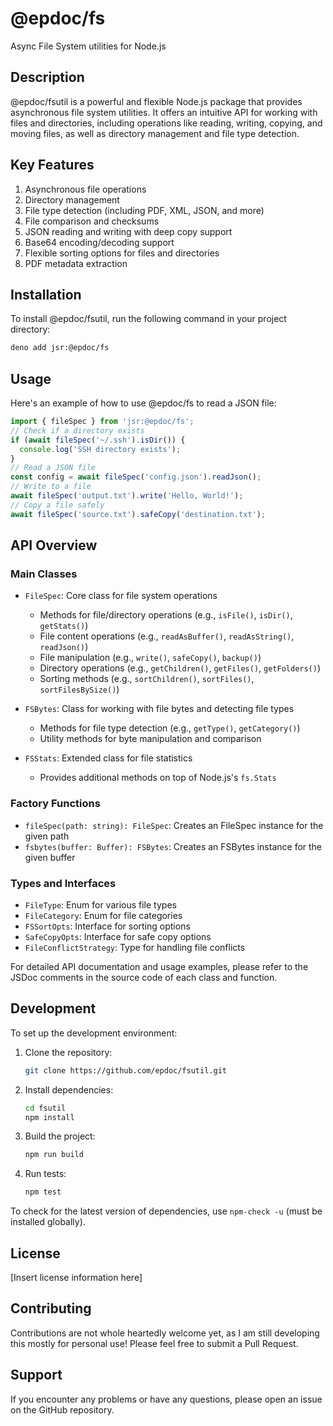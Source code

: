 # @epdoc/fs

Async File System utilities for Node.js

## Description

@epdoc/fsutil is a powerful and flexible Node.js package that provides asynchronous file system utilities. It offers an
intuitive API for working with files and directories, including operations like reading, writing, copying, and moving
files, as well as directory management and file type detection.

## Key Features

1. Asynchronous file operations
2. Directory management
3. File type detection (including PDF, XML, JSON, and more)
4. File comparison and checksums
5. JSON reading and writing with deep copy support
6. Base64 encoding/decoding support
7. Flexible sorting options for files and directories
8. PDF metadata extraction

## Installation

To install @epdoc/fsutil, run the following command in your project directory:

```bash
deno add jsr:@epdoc/fs
```

## Usage

Here's an example of how to use @epdoc/fs to read a JSON file:

```javascript
import { fileSpec } from 'jsr:@epdoc/fs';
// Check if a directory exists
if (await fileSpec('~/.ssh').isDir()) {
  console.log('SSH directory exists');
}
// Read a JSON file
const config = await fileSpec('config.json').readJson();
// Write to a file
await fileSpec('output.txt').write('Hello, World!');
// Copy a file safely
await fileSpec('source.txt').safeCopy('destination.txt');
```

## API Overview

### Main Classes

- `FileSpec`: Core class for file system operations
  - Methods for file/directory operations (e.g., `isFile()`, `isDir()`, `getStats()`)
  - File content operations (e.g., `readAsBuffer()`, `readAsString()`, `readJson()`)
  - File manipulation (e.g., `write()`, `safeCopy()`, `backup()`)
  - Directory operations (e.g., `getChildren()`, `getFiles()`, `getFolders()`)
  - Sorting methods (e.g., `sortChildren()`, `sortFiles()`, `sortFilesBySize()`)

- `FSBytes`: Class for working with file bytes and detecting file types
  - Methods for file type detection (e.g., `getType()`, `getCategory()`)
  - Utility methods for byte manipulation and comparison

- `FSStats`: Extended class for file statistics
  - Provides additional methods on top of Node.js's `fs.Stats`

### Factory Functions

- `fileSpec(path: string): FileSpec`: Creates an FileSpec instance for the given path
- `fsbytes(buffer: Buffer): FSBytes`: Creates an FSBytes instance for the given buffer

### Types and Interfaces

- `FileType`: Enum for various file types
- `FileCategory`: Enum for file categories
- `FSSortOpts`: Interface for sorting options
- `SafeCopyOpts`: Interface for safe copy options
- `FileConflictStrategy`: Type for handling file conflicts

For detailed API documentation and usage examples, please refer to the JSDoc comments in the source code of each class
and function.

## Development

To set up the development environment:

1. Clone the repository:
   ```bash
   git clone https://github.com/epdoc/fsutil.git
   ```
2. Install dependencies:
   ```bash
   cd fsutil
   npm install
   ```
3. Build the project:
   ```bash
   npm run build
   ```
4. Run tests:
   ```bash
   npm test
   ```

To check for the latest version of dependencies, use `npm-check -u` (must be installed globally).

## License

[Insert license information here]

## Contributing

Contributions are not whole heartedly welcome yet, as I am still developing this mostly for personal use! Please feel
free to submit a Pull Request.

## Support

If you encounter any problems or have any questions, please open an issue on the GitHub repository.
